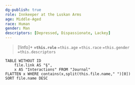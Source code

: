 ```yaml
---
dg-publish: true
role: Innkeeper at the Luskan Arms
age: Middle-Aged
race: Human
gender: Man
descriptors: [Depressed, Dispassionate, Lackey]
---
```


> [!info]+
> **`=this.role`**
> `=this.age` `=this.race` `=this.gender`
> `=this.descriptors` 


```dataview
TABLE WITHOUT ID
	file.link AS "§", 
	x AS "Interactions" FROM "Journal"
FLATTEN x WHERE contains(x,split(this.file.name," ")[0])
SORT file.name DESC
```
